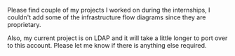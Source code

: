 
Please find couple of my projects I worked on during the internships, 
I couldn't add some of the infrastructure flow diagrams since they are proprietary. 

Also, my current project is on LDAP and it will take a little longer to port over to 
this account. Please let me know if there is anything else required. 

